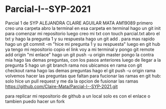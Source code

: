 # Parcial-I--SYP-2021
Parcial 1 de SYP
ALEJANDRA CLAIRE AGUILAR MATA AM19089
primero creo una carpeta
abro la terminal en esa carpeta
en terminal hago un git init para comenzar mi repositorio
luego creo mi txt con touch parcial.txt
abro el txt y hago la pregunta 1 y su respuesta
hago un git add  . para mas rapido
hago un git commit -m "hice mi pregunta 1 y su respuesta"
luego en git hub ya tengo mi repositorio
copio el link
voy a mi terminal y pongo git remote add origin "mi enlace"
hago un git push -u origin master
pongo la contra mia
hago las demas preguntas, con los pasos anteriores
luego de llegar a la pregunta 5 hago un git branch rama
nos ubicamos en rama con git checkout rama
hago las demas preguntas
hago el git push -u origin rama
volvemos hacer las preguntas que faltan
para fucionar las ramas en git hub:
solo hice un pull request y me da la opcion de 
fusionar las ramas
https://github.com/Claire-Mata/Parcial-I--SYP-2021.git



para replicar mi repositorio de github a un local solo es con el enlace o tambien puedo hacer un fork
